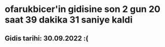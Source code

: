 # ofarukbicer'in gidisine son 2 gun 20 saat 39 dakika 31 saniye kaldi

## Gidis tarihi: 30.09.2022 :(
